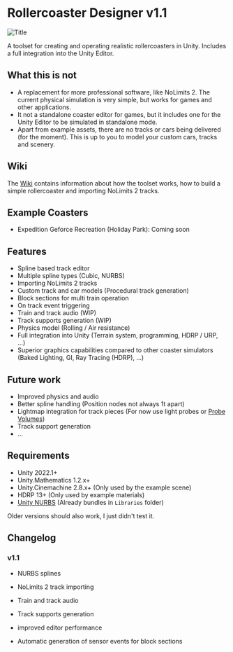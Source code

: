 ﻿
# Rollercoaster Designer v1.1
![Title](https://user-images.githubusercontent.com/33422437/228783876-e99047ac-571a-4592-9801-ed93a4c37a73.png)

A toolset for creating and operating realistic rollercoasters in Unity. Includes a full integration into the Unity Editor.

## What this is not
- A replacement for more professional software, like NoLimits 2. The current physical simulation is very simple, but works for games and other applications.
- It not a standalone coaster editor for games, but it includes one for the Unity Editor to be simulated in standalone mode.
- Apart from example assets, there are no tracks or cars being delivered (for the moment). This is up to you to model your custom cars, tracks and scenery.

## Wiki
The [Wiki](https://github.com/CMDRSpirit/RollercoasterDesigner/wiki) contains information about how the toolset works, how to build a simple rollercoaster and importing NoLimits 2 tracks.

## Example Coasters
- Expedition Geforce Recreation (Holiday Park): Coming soon

## Features
- Spline based track editor
- Multiple spline types (Cubic, NURBS)
- Importing NoLimits 2 tracks
- Custom track and car models (Procedural track generation)
- Block sections for multi train operation
- On track event triggering
- Train and track audio (WIP)
- Track supports generation (WIP)
- Physics model (Rolling / Air resistance)
- Full integration into Unity (Terrain system, programming, HDRP / URP, ...)
- Superior graphics capabilities compared to other coaster simulators (Baked Lighting, GI, Ray Tracing (HDRP), ...)

## Future work
- Improved physics and audio
- Better spline handling (Position nodes not always 1t apart)
- Lightmap integration for track pieces (For now use light probes or [Probe Volumes](https://docs.unity3d.com/Packages/com.unity.render-pipelines.high-definition@14.0/manual/probevolumes.html))
- Track support generation
- ...

## Requirements
- Unity 2022.1+
- Unity.Mathematics 1.2.x+
- Unity.Cinemachine 2.8.x+ (Only used by the example scene)
- HDRP 13+ (Only used by example materials)
- [Unity NURBS](https://github.com/komietty/unity-nurbs) (Already bundles in `Libraries` folder)

Older versions should also work, I just didn't test it.

## Changelog
### v1.1
+ NURBS splines
+ NoLimits 2 track importing
+ Train and track audio
+ Track supports generation

+ improved editor performance 
+ Automatic generation of sensor events for block sections